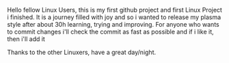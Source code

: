 Hello fellow Linux Users, this is my first github project and first Linux Project i finished.
It is a journey filled with joy and so i wanted to release my plasma style after about 30h learning, trying and improving. 
For anyone who wants to commit changes i'll check the commit as fast as possible and if i like it, then i'll add it

Thanks to the other Linuxers,
have a great day/night.
